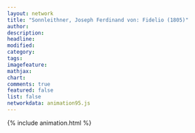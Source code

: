 ```yaml
---
layout: network
title: "Sonnleithner, Joseph Ferdinand von: Fidelio (1805)"
author:
description:
headline:
modified:
category:
tags:
imagefeature: 
mathjax: 
chart: 
comments: true
featured: false
list: false
networkdata: animation95.js
---
```

{% include animation.html %}
